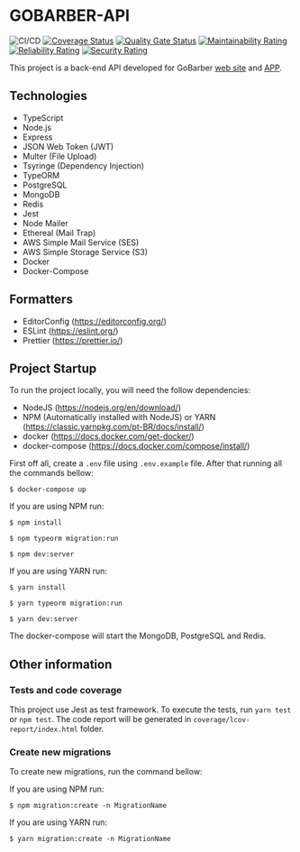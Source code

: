 # GOBARBER-API
![CI/CD](https://github.com/alanlgoncalves/gobarber-api/workflows/CI/CD/badge.svg)
[![Coverage Status](https://coveralls.io/repos/github/alanlgoncalves/gobarber-api/badge.svg?branch=master&kill_cache=1)](https://coveralls.io/github/alanlgoncalves/gobarber-api?branch=master)
[![Quality Gate Status](https://sonarcloud.io/api/project_badges/measure?project=alanlgoncalves_gobarber-api&metric=alert_status)](https://sonarcloud.io/dashboard?id=alanlgoncalves_gobarber-api)
[![Maintainability Rating](https://sonarcloud.io/api/project_badges/measure?project=alanlgoncalves_gobarber-api&metric=sqale_rating)](https://sonarcloud.io/dashboard?id=alanlgoncalves_gobarber-api)
[![Reliability Rating](https://sonarcloud.io/api/project_badges/measure?project=alanlgoncalves_gobarber-api&metric=reliability_rating)](https://sonarcloud.io/dashboard?id=alanlgoncalves_gobarber-api)
[![Security Rating](https://sonarcloud.io/api/project_badges/measure?project=alanlgoncalves_gobarber-api&metric=security_rating)](https://sonarcloud.io/dashboard?id=alanlgoncalves_gobarber-api)

This project is a back-end API developed for GoBarber [web site](https://github.com/alanlgoncalves/gobarber-web) and [APP](https://github.com/alanlgoncalves/gobarber-app).

## Technologies

- TypeScript
- Node.js
- Express
- JSON Web Token (JWT)
- Multer (File Upload)
- Tsyringe (Dependency Injection)
- TypeORM
- PostgreSQL
- MongoDB
- Redis
- Jest
- Node Mailer
- Ethereal (Mail Trap)
- AWS Simple Mail Service (SES)
- AWS Simple Storage Service (S3)
- Docker
- Docker-Compose

## Formatters

- EditorConfig (https://editorconfig.org/)
- ESLint (https://eslint.org/)
- Prettier (https://prettier.io/)

## Project Startup

To run the project locally, you will need the follow dependencies:

- NodeJS (https://nodejs.org/en/download/)
- NPM (Automatically installed with NodeJS) or YARN (https://classic.yarnpkg.com/pt-BR/docs/install/)
- docker (https://docs.docker.com/get-docker/)
- docker-compose (https://docs.docker.com/compose/install/)

First off all, create a `.env` file using `.env.example` file. After that running all the commands bellow:

```
$ docker-compose up
```

If you are using NPM run:
```
$ npm install

$ npm typeorm migration:run

$ npm dev:server
```

If you are using YARN run:
```
$ yarn install

$ yarn typeorm migration:run

$ yarn dev:server
```

The docker-compose will start the MongoDB, PostgreSQL and Redis.

## Other information

### Tests and code coverage

This project use Jest as test framework. To execute the tests, run `yarn test` or `npm test`. The code report will
be generated in `coverage/lcov-report/index.html` folder.

### Create new migrations
To create new migrations, run the command bellow:

If you are using NPM run:

```
$ npm migration:create -n MigrationName
```

If you are using YARN run:
```
$ yarn migration:create -n MigrationName
```
